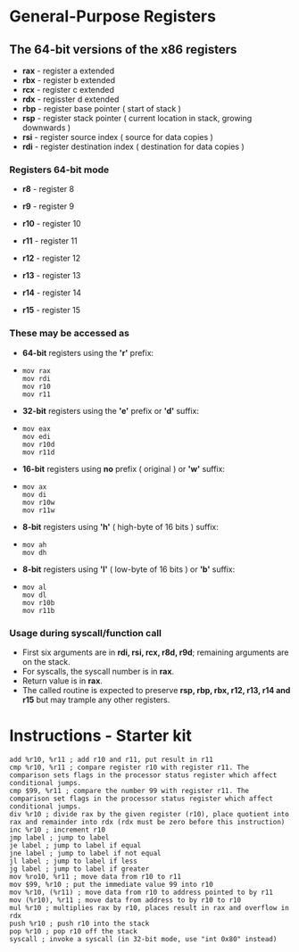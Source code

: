 # General-Purpose Registers

## The 64-bit versions of the x86 registers

- **rax** - register a extended
- **rbx** - register b extended
- **rcx** - register c extended
- **rdx** - regisster d extended
- **rbp** - register base pointer ( start of stack )
- **rsp** - register stack pointer ( current location in stack, growing downwards )
- **rsi** - register source index ( source for data copies )
- **rdi** - register destination index ( destination for data copies ) 

### Registers 64-bit mode

- **r8** - register 8

- **r9** - register 9

- **r10** - register 10

- **r11** - register 11

- **r12** - register 12

- **r13** - register 13

- **r14** - register 14

- **r15** - register 15


### These may be accessed as

- **64-bit** registers using the **'r'** prefix: 

- ```assembly
  mov rax
  mov rdi
  mov r10
  mov r11
  ```

- **32-bit** registers using the **'e'** prefix or **'d'** suffix:

- ```assembly
  mov eax
  mov edi
  mov r10d
  mov r11d
  ```

- **16-bit** registers using **no** prefix ( original ) or **'w'** suffix:

- ```assembly
  mov ax
  mov di
  mov r10w
  mov r11w
  ```

- **8-bit** registers using **'h'** ( high-byte of 16 bits ) suffix:

- ```assembly
  mov ah
  mov dh
  ```

- **8-bit** registers using **'l'** ( low-byte of 16 bits ) or **'b'** suffix:

- ```assembly
  mov al
  mov dl
  mov r10b
  mov r11b
  ```



### Usage during syscall/function call

- First six arguments are in **rdi, rsi, rcx, r8d, r9d**; remaining arguments are on the stack.
- For syscalls, the syscall number is in **rax**.
- Return value is in **rax**.
- The called routine is expected to preserve **rsp, rbp, rbx, r12, r13, r14 and r15** but may trample any other registers.

# Instructions - Starter kit

```assembly
add %r10, %r11 ; add r10 and r11, put result in r11
cmp %r10, %r11 ; compare register r10 with register r11. The comparison sets flags in the processor status register which affect conditional jumps.
cmp $99, %r11 ; compare the number 99 with register r11. The comparison set flags in the processor status register which affect conditional jumps.
div %r10 ; divide rax by the given register (r10), place quotient into rax and remainder into rdx (rdx must be zero before this instruction)
inc %r10 ; increment r10
jmp label ; jump to label
je label ; jump to label if equal
jne label ; jump to label if not equal
jl label ; jump to label if less
jg label ; jump to label if greater
mov %ro10, %r11 ; move data from r10 to r11
mov $99, %r10 ; put the immediate value 99 into r10
mov %r10, (%r11) ; move data from r10 to address pointed to by r11
mov (%r10), %r11 ; move data from address to by r10 to r10
mul %r10 ; multiplies rax by r10, places result in rax and overflow in rdx
push %r10 ; push r10 into the stack
pop %r10 ; pop r10 off the stack
syscall ; invoke a syscall (in 32-bit mode, use "int 0x80" instead)

```

